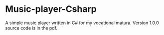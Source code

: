 # Music-player-Csharp
A simple music player written in C# 
for my vocational matura. Version 1.0.0 source code is in the pdf.
